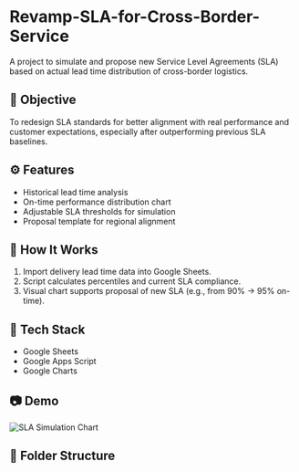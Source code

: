 # Revamp-SLA-for-Cross-Border-Service
A project to simulate and propose new Service Level Agreements (SLA) based on actual lead time distribution of cross-border logistics.

## 📌 Objective
To redesign SLA standards for better alignment with real performance and customer expectations, especially after outperforming previous SLA baselines.

## ⚙️ Features
- Historical lead time analysis
- On-time performance distribution chart
- Adjustable SLA thresholds for simulation
- Proposal template for regional alignment

## 🚀 How It Works
1. Import delivery lead time data into Google Sheets.
2. Script calculates percentiles and current SLA compliance.
3. Visual chart supports proposal of new SLA (e.g., from 90% → 95% on-time).

## 🧰 Tech Stack
- Google Sheets
- Google Apps Script
- Google Charts

## 📷 Demo
![SLA Simulation Chart](link-to-screenshot)

## 📂 Folder Structure
